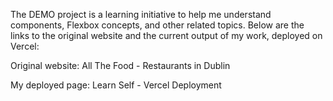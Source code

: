The DEMO project is a learning initiative to help me understand components, Flexbox concepts, and other related topics. Below are the links to the original website and the current output of my work, deployed on Vercel:

Original website: All The Food - Restaurants in Dublin

My deployed page: Learn Self - Vercel Deployment
